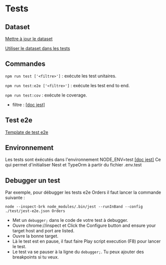 # Tests

## Dataset

[Mettre à jour le dataset](./dataset.md)

[Utiliser le dataset dans les tests](../test/dataset/dataset.md)

## Commandes

`npm run test ['<filtre>']` : exécute les test unitaires.

`npm run test:e2e ['<filtre>']` : exécute les test end to end.

`npm run test:cov` : exécute le coverage.

- filtre : [[doc jest]](https://jestjs.io/docs/en/cli#jest-regexfortestfiles)

## Test e2e

[Template de test e2e](./template-test-e2e.md)

## Environnement

Les tests sont éxécutés dans l'environnement NODE_ENV=test [[doc jest]](https://jestjs.io/docs/en/environment-variables#node_env)
Ce qui permet d'initialiser Nest et TypeOrm à partir du fichier .env.test

## Debugger un test

Par exemple, pour débugger les tests e2e Orders il faut lancer la commande suivante :

`node --inspect-brk node_modules/.bin/jest --runInBand --config ./test/jest-e2e.json Orders`

- Met un `debugger;` dans le code de votre test à debugger.
- Ouvre chrome://inspect et Click the Configure button and ensure your target host and port are listed.
- Ouvre la bonne target.
- Là le test est en pause, il faut faire Play script execution (F8) pour lancer le test.
- Le test va se pauser à la ligne du `debugger;`. Tu peux ajouter des breakpoints si tu veux.
